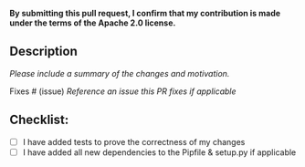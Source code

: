 **By submitting this pull request, I confirm that my contribution is made under the terms of the Apache 2.0 license.**

## Description
*Please include a summary of the changes and motivation.*

Fixes # (issue)
*Reference an issue this PR fixes if applicable*


## Checklist:
- [ ] I have added tests to prove the correctness of my changes
- [ ] I have added all new dependencies to the Pipfile & setup.py if applicable
